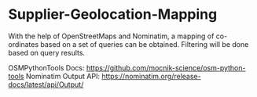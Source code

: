 # Supplier-Geolocation-Mapping
With the help of OpenStreetMaps and Nominatim, a mapping of co-ordinates based on a set of queries can be obtained. Filtering will be done based on query results.

OSMPythonTools Docs: https://github.com/mocnik-science/osm-python-tools
Nominatim Output API: https://nominatim.org/release-docs/latest/api/Output/
